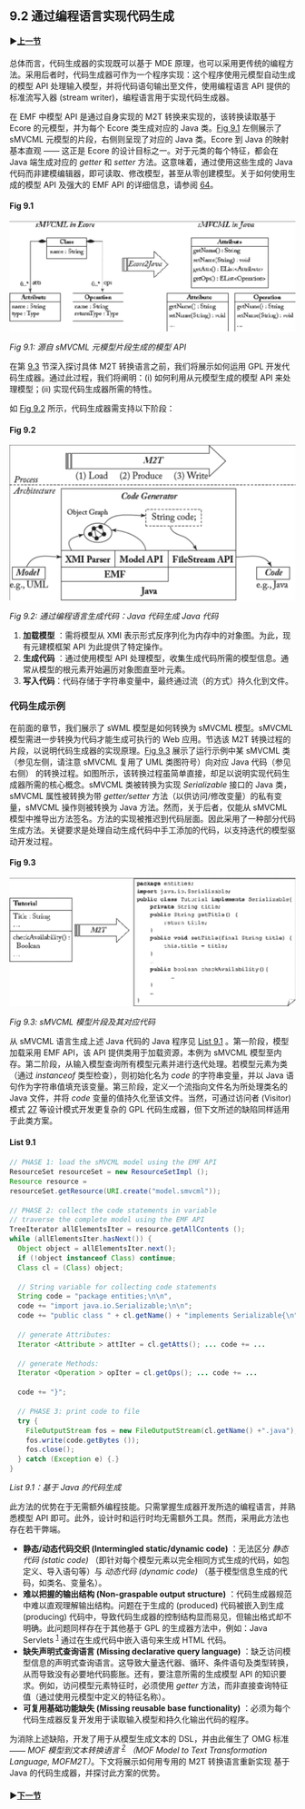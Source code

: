 ## 9.2 通过编程语言实现代码生成

#### ▶[上一节](1.md)

总体而言，代码生成器的实现既可以基于 MDE 原理，也可以采用更传统的编程方法。采用后者时，代码生成器可作为一个程序实现：这个程序使用元模型自动生成的模型 API 处理输入模型，并将代码语句输出至文件，使用编程语言 API 提供的标准流写入器 (stream writer)，编程语言用于实现代码生成器。

在 EMF 中模型 API 是通过自身实现的 M2T 转换来实现的，该转换读取基于 Ecore 的元模型，并为每个 Ecore 类生成对应的 Java 类。[Fig 9.1](#fig-91) 左侧展示了 sMVCML 元模型的片段，右侧则呈现了对应的 Java 类。Ecore 到 Java 的映射基本直观 —— 这正是 Ecore 的设计目标之一。对于元类的每个特征，都会在 Java 端生成对应的 *getter* 和 *setter* 方法。这意味着，通过使用这些生成的 Java 代码而非建模编辑器，即可读取、修改模型，甚至从零创建模型。关于如何使用生成的模型 API 及强大的 EMF API 的详细信息，请参阅 [64](../bibliography.md#64)。

#### Fig 9.1
![Fig 9.1](../img/fig9.1.png)

*Fig 9.1: 源自 sMVCML 元模型片段生成的模型 API*

在第 [9.3](3.md) 节深入探讨具体 M2T 转换语言之前，我们将展示如何运用 GPL 开发代码生成器。通过此过程，我们将阐明：(i) 如何利用从元模型生成的模型 API 来处理模型；(ii) 实现代码生成器所需的特性。

如 [Fig 9.2](#fig-92) 所示，代码生成器需支持以下阶段：

#### Fig 9.2
![Fig 9.2](../img/fig9.2.png)

*Fig 9.2: 通过编程语言生成代码：Java 代码生成 Java 代码*

1. **加载模型** ：需将模型从 XMI 表示形式反序列化为内存中的对象图。为此，现有元建模框架 API 为此提供了特定操作。
2. **生成代码** ：通过使用模型 API 处理模型，收集生成代码所需的模型信息。通常从模型的根元素开始遍历对象图直至叶元素。
3. **写入代码**：代码存储于字符串变量中，最终通过流（的方式）持久化到文件。

### 代码生成示例

在前面的章节，我们展示了 sWML 模型是如何转换为 sMVCML 模型。sMVCML 模型需进一步转换为代码才能生成可执行的 Web 应用。节选该 M2T 转换过程的片段，以说明代码生成器的实现原理。[Fig 9.3](#fig-93) 展示了运行示例中某 sMVCML 类（参见左侧，请注意 sMVCML 复用了 UML 类图符号）向对应 Java 代码（参见右侧） 的转换过程。如图所示，该转换过程虽简单直接，却足以说明实现代码生成器所需的核心概念。sMVCML 类被转换为实现 *Serializable* 接口的 Java 类，sMVCML 属性被转换为带 *getter/setter* 方法（以供访问/修改变量）的私有变量，sMVCML 操作则被转换为 Java 方法。然而，关于后者，仅能从 sMVCML 模型中推导出方法签名。方法的实现被推迟到代码层面。因此采用了一种部分代码生成方法。关键要求是处理自动生成代码中手工添加的代码，以支持迭代的模型驱动开发过程。

#### Fig 9.3
![Fig 9.3](../img/fig9.3.png)

*Fig 9.3: sMVCML 模型片段及其对应代码*

从 sMVCML 语言生成上述 Java 代码的 Java 程序见 [List 9.1](#list-91) 。第一阶段，模型加载采用 EMF API，该 API 提供类用于加载资源，本例为 sMVCML 模型至内存。第二阶段，从输入模型查询所有模型元素并进行迭代处理。若模型元素为类（通过 *instanceof* 类型检查），则初始化名为 *code* 的字符串变量，并以 Java 语句作为字符串值填充该变量。第三阶段，定义一个流指向文件名为所处理类名的 Java 文件，并将 *code* 变量的值持久化至该文件。当然，可通过访问者 (Visitor) 模式 [27](../bibliography.md#27) 等设计模式开发更复杂的 GPL 代码生成器，但下文所述的缺陷同样适用于此类方案。

#### List 9.1
```java
// PHASE 1: load the sMVCML model using the EMF API
ResourceSet resourceSet = new ResourceSetImpl ();
Resource resource =
resourceSet.getResource(URI.create("model.smvcml"));

// PHASE 2: collect the code statements in variable
// traverse the complete model using the EMF API
TreeIterator allElementsIter = resource.getAllContents ();
while (allElementsIter.hasNext()) {
  Object object = allElementsIter.next();
  if (!object instanceof Class) continue;
  Class cl = (Class) object;

  // String variable for collecting code statements
  String code = "package entities;\n\n",
  code += "import java.io.Serializable;\n\n";
  code += "public class " + cl.getName() + "implements Serializable{\n";

  // generate Attributes:
  Iterator <Attribute > attIter = cl.getAtts(); ... code += ...

  // generate Methods:
  Iterator <Operation > opIter = cl.getOps(); ... code += ...

  code += "}";

  // PHASE 3: print code to file
  try {
    FileOutputStream fos = new FileOutputStream(cl.getName() +".java");
    fos.write(code.getBytes ());
    fos.close();
  } catch (Exception e) {.}
}
```
*List 9.1：基于 Java 的代码生成*

此方法的优势在于无需额外编程技能。只需掌握生成器开发所选的编程语言，并熟悉模型 API 即可。此外，设计时和运行时均无需额外工具。然而，采用此方法也存在若干弊端。

- **静态/动态代码交织 (Intermingled static/dynamic code)** ：无法区分 *静态代码 (static code)* （即针对每个模型元素以完全相同方式生成的代码，如包定义、导入语句等）与 *动态代码 (dynamic code)* （基于模型信息生成的代码，如类名、变量名）。
- **难以把握的输出结构 (Non-graspable output structure)** ：代码生成器规范中难以直观理解输出结构。问题在于生成的 (produced) 代码被嵌入到生成 (producing) 代码中，导致代码生成器的控制结构显而易见，但输出格式却不明确。此问题同样存在于其他基于 GPL 的生成器方法中，例如：Java Servlets <sup>[1](0.md#1)</sup> 通过在生成代码中嵌入语句来生成 HTML 代码。
- **缺失声明式查询语言 (Missing declarative query language)** ：缺乏访问模型信息的声明式查询语言。这导致大量迭代器、循环、条件语句及类型转换，从而导致没有必要地代码膨胀。还有，要注意所需的生成模型 API 的知识要求。例如，访问模型元素特征时，必须使用 *getter* 方法，而非直接查询特征值（通过使用元模型中定义的特征名称）。
- **可复用基础功能缺失 (Missing reusable base functionality)** ：必须为每个代码生成器反复开发用于读取输入模型和持久化输出代码的程序。

为消除上述缺陷，开发了用于从模型生成文本的 DSL，并由此催生了 OMG 标准 —— *MOF 模型到文本转换语言 <sup>[2](0.md#2)</sup> （MOF Model to Text Transformation Language, MOFM2T）*。下文将展示如何用专用的 M2T 转换语言重新实现 基于 Java 的代码生成器，并探讨此方案的优势。

#### ▶[下一节](3.md)
